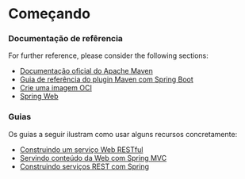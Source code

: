 # Começando

### Documentação de refêrencia
For further reference, please consider the following sections:

* [Documentação oficial do Apache Maven](https://maven.apache.org/guides/index.html)
* [Guia de referência do plugin Maven com Spring Boot](https://docs.spring.io/spring-boot/docs/3.0.11/maven-plugin/reference/html/)
* [Crie uma imagem OCI](https://docs.spring.io/spring-boot/docs/3.0.11/maven-plugin/reference/html/#build-image)
* [Spring Web](https://docs.spring.io/spring-boot/docs/3.0.11/reference/htmlsingle/index.html#web)

### Guias
Os guias a seguir ilustram como usar alguns recursos concretamente:

* [Construindo um serviço Web RESTful](https://spring.io/guides/gs/rest-service/)
* [Servindo conteúdo da Web com Spring MVC](https://spring.io/guides/gs/serving-web-content/)
* [Construindo serviços REST com Spring](https://spring.io/guides/tutorials/rest/)

